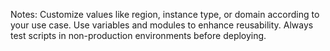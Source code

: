 Notes:
Customize values like region, instance type, or domain according to your use case.
Use variables and modules to enhance reusability.
Always test scripts in non-production environments before deploying.
